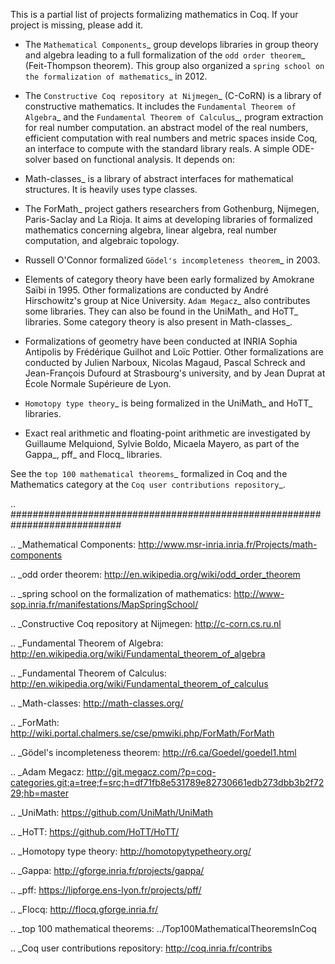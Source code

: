 This is a partial list of projects formalizing mathematics in Coq. If your project is missing, please add it.

* The `Mathematical Components`_ group develops libraries in group theory and algebra leading to a full formalization of the `odd order theorem`_ (Feit-Thompson theorem).  This group also organized a `spring school on the formalization of mathematics`_ in 2012.

* The `Constructive Coq repository at Nijmegen`_ (C-CoRN) is a library of constructive mathematics. It includes the `Fundamental Theorem of Algebra`_ and the `Fundamental Theorem of Calculus`_, program extraction for real number computation. an abstract model of the real numbers, efficient computation with real numbers and metric spaces inside Coq, an interface to compute with the standard library reals. A simple ODE-solver based on functional analysis. It depends on:

* Math-classes_ is a library of abstract interfaces for mathematical structures. It is heavily uses type classes.

* The ForMath_ project gathers researchers from Gothenburg, Nijmegen, Paris-Saclay and La Rioja. It aims at developing libraries of formalized mathematics concerning algebra, linear algebra, real number computation, and algebraic topology. 

* Russell O'Connor formalized `Gödel's incompleteness theorem`_ in 2003.

* Elements of category theory have been early formalized by Amokrane Saïbi in 1995. Other formalizations are conducted by André Hirschowitz's group at Nice University. `Adam Megacz`_ also contributes some libraries. They can also be found in the UniMath_ and HoTT_ libraries. Some category theory is also present in Math-classes_.

* Formalizations of geometry have been conducted at INRIA Sophia Antipolis by Frédérique Guilhot and Loïc Pottier. Other formalizations are conducted by Julien Narboux, Nicolas Magaud, Pascal Schreck and Jean-François Dufourd at Strasbourg's university, and by Jean Duprat at École Normale Supérieure de Lyon.

* `Homotopy type theory`_ is being formalized in the UniMath_ and HoTT_ libraries.

* Exact real arithmetic and floating-point arithmetic are investigated by Guillaume Melquiond, Sylvie Boldo, Micaela Mayero, as part of the Gappa_, pff_ and Flocq_ libraries.

See the `top 100 mathematical theorems`_ formalized in Coq and the Mathematics category at the `Coq user contributions repository`_.

.. ############################################################################

.. _Mathematical Components: http://www.msr-inria.inria.fr/Projects/math-components

.. _odd order theorem: http://en.wikipedia.org/wiki/odd_order_theorem

.. _spring school on the formalization of mathematics: http://www-sop.inria.fr/manifestations/MapSpringSchool/

.. _Constructive Coq repository at Nijmegen: http://c-corn.cs.ru.nl

.. _Fundamental Theorem of Algebra: http://en.wikipedia.org/wiki/Fundamental_theorem_of_algebra

.. _Fundamental Theorem of Calculus: http://en.wikipedia.org/wiki/Fundamental_theorem_of_calculus

.. _Math-classes: http://math-classes.org/

.. _ForMath: http://wiki.portal.chalmers.se/cse/pmwiki.php/ForMath/ForMath

.. _Gödel's incompleteness theorem: http://r6.ca/Goedel/goedel1.html

.. _Adam Megacz: http://git.megacz.com/?p=coq-categories.git;a=tree;f=src;h=df71fb8e531789e82730661edb273dbb3b2f7229;hb=master

.. _UniMath: https://github.com/UniMath/UniMath

.. _HoTT: https://github.com/HoTT/HoTT/

.. _Homotopy type theory: http://homotopytypetheory.org/

.. _Gappa: http://gforge.inria.fr/projects/gappa/

.. _pff: https://lipforge.ens-lyon.fr/projects/pff/

.. _Flocq: http://flocq.gforge.inria.fr/

.. _top 100 mathematical theorems: ../Top100MathematicalTheoremsInCoq

.. _Coq user contributions repository: http://coq.inria.fr/contribs

